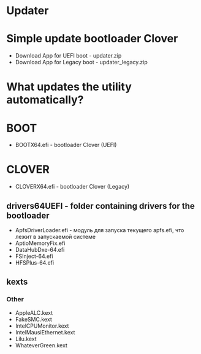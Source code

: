 # Updater
# Simple update bootloader Clover

- Download App for UEFI boot - updater.zip
- Download App for Legacy boot - updater_legacy.zip

# What updates the utility automatically?
# BOOT
- BOOTX64.efi - bootloader Clover (UEFI)
# CLOVER
- CLOVERX64.efi - bootloader Clover (Legacy)
## drivers64UEFI - folder containing drivers for the bootloader
- ApfsDriverLoader.efi - модуль для запуска текущего apfs.efi, что лежит в запускаемой системе
- AptioMemoryFix.efi
- DataHubDxe-64.efi
- FSInject-64.efi
- HFSPlus-64.efi
## kexts
### Other
- AppleALC.kext
- FakeSMC.kext
- IntelCPUMonitor.kext
- IntelMausiEthernet.kext
- Lilu.kext
- WhateverGreen.kext
